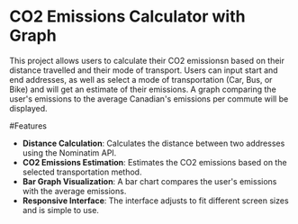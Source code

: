 # CO2 Emissions Calculator with Graph 
This project allows users to calculate their CO2 emissionsn based on their distance travelled and their mode of transport.
Users can input start and end addresses, as well as select a mode of transportation (Car, Bus, or Bike) and will get an estimate of their emissions. A graph comparing the user's emissions to the 
average Canadian's emissions per commute will be displayed.

#Features
- **Distance Calculation**: Calculates the distance between two addresses using the Nominatim API.
- **CO2 Emissions Estimation**: Estimates the CO2 emissions based on the selected transportation method.
- **Bar Graph Visualization**: A bar chart compares the user's emissions with the average emissions.
- **Responsive Interface**: The interface adjusts to fit different screen sizes and is simple to use.
